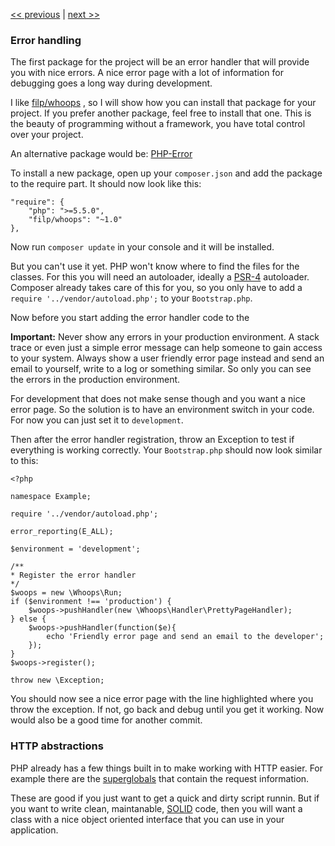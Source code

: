 [<< previous](1-setup.md) | [next >>](3-.md)

### Error handling

The first package for the project will be an error handler that will provide you with nice errors. A nice error page with a lot of information for debugging goes a long way during development.

I like [filp/whoops](https://github.com/filp/whoops) , so I will show how you can install that package for your project. If you prefer another package, feel free to install that one. This is the beauty of programming without a framework, you have total control over your project.

An alternative package would be: [PHP-Error](https://github.com/JosephLenton/PHP-Error)

To install a new package, open up your `composer.json` and add the package to the require part. It should now look like this:

```
"require": {
    "php": ">=5.5.0",
    "filp/whoops": "~1.0"
},
```

Now run `composer update` in your console and it will be installed.

But you can't use it yet. PHP won't know where to find the files for the classes. For this you will need an autoloader, ideally a [PSR-4](http://www.php-fig.org/psr/psr-4/) autoloader. Composer already takes care of this for you, so you only have to add a `require '../vendor/autoload.php';` to your `Bootstrap.php`.

Now before you start adding the error handler code to the

**Important:** Never show any errors in your production environment. A stack trace or even just a simple error message can help someone to gain access to your system. Always show a user friendly error page instead and send an email to yourself, write to a log or something similar. So only you can see the errors in the production environment.

For development that does not make sense though and you want a nice error page. So the solution is to have an environment switch in your code. For now you can just set it to `development`.

Then after the error handler registration, throw an Exception to test if everything is working correctly. Your `Bootstrap.php` should now look similar to this:

```
<?php

namespace Example;

require '../vendor/autoload.php';

error_reporting(E_ALL);

$environment = 'development';

/**
* Register the error handler
*/
$woops = new \Whoops\Run;
if ($environment !== 'production') {
    $woops->pushHandler(new \Whoops\Handler\PrettyPageHandler);
} else {
    $woops->pushHandler(function($e){
        echo 'Friendly error page and send an email to the developer';
    });
}
$woops->register();

throw new \Exception;

```

You should now see a nice error page with the line highlighted where you throw the exception. If not, go back and debug until you get it working. Now would also be a good time for another commit.

### HTTP abstractions

PHP already has a few things built in to make working with HTTP easier. For example there are the [superglobals](http://php.net/manual/en/language.variables.superglobals.php) that contain the request information.

These are good if you just want to get a quick and dirty script runnin. But if you want to write clean, maintanable, [SOLID](http://en.wikipedia.org/wiki/SOLID_%28object-oriented_design%29) code, then you will want a class with a nice object oriented interface that you can use in your application.

